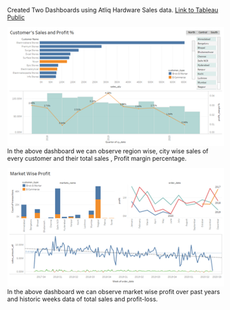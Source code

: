 Created Two Dashboards using Atliq Hardware Sales data.
[Link to Tableau Public](https://public.tableau.com/profile/ranga.nadh#!/vizhome/new_16095169623670/MarketWiseProfit?publish=yes)

![Customer Sales](customers_sales_insights.png)
In the above dashboard we can observe region wise, city wise sales of every customer and their total sales , Profit margin percentage.
                  
                    
![markets sales](markets_sales.png)
In the above dashboard we can observe market wise profit over past years and historic weeks data of total sales and profit-loss. 

